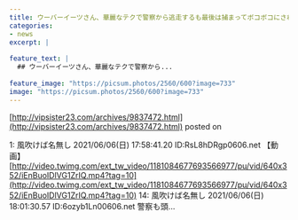 ```yaml
---
title: ウーバーイーツさん、華麗なテクで警察から逃走するも最後は捕まってボコボコにされるw
categories:
- news
excerpt: |
  
feature_text: |
  ## ウーバーイーツさん、華麗なテクで警察から...
  
feature_image: "https://picsum.photos/2560/600?image=733"
image: "https://picsum.photos/2560/600?image=733"
---
```


[http://vipsister23.com/archives/9837472.html](http://vipsister23.com/archives/9837472.html)
posted on 

<!--more-->

1: 風吹けば名無し 2021/06/06(日) 17:58:41.20 ID:RsL8hDRgp0606.net 【動画】[http://video.twimg.com/ext_tw_video/1181084677693566977/pu/vid/640x352/iEnBuoIDlVG1ZrIQ.mp4?tag=10](http://video.twimg.com/ext_tw_video/1181084677693566977/pu/vid/640x352/iEnBuoIDlVG1ZrIQ.mp4?tag=10) 14: 風吹けば名無し 2021/06/06(日) 18:01:30.57 ID:6ozyb1Ln00606.net 警察も頭...
